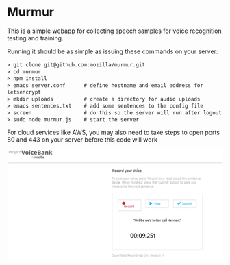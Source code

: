 # Murmur
This is a simple webapp for collecting speech samples for voice
recognition testing and training.

Running it should be as simple as issuing these commands on your
server:

```
> git clone git@github.com:mozilla/murmur.git
> cd murmur
> npm install
> emacs server.conf      # define hostname and email address for letsencrypt
> mkdir uploads          # create a directory for audio uploads
> emacs sentences.txt    # add some sentences to the config file
> screen                 # do this so the server will run after logout
> sudo node murmur.js    # start the server
```

For cloud services like AWS, you may also need to take steps to open
ports 80 and 443 on your server before this code will work

![Alt text](screenshot-voicebank-mozilla.png?raw=true "Screenshot")
